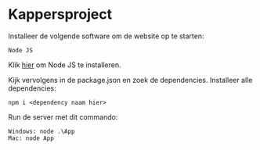 # Kappersproject

Installeer de volgende software om de website op te starten:

    Node JS

Klik [hier](https://nodejs.org/en/) om Node JS te installeren.

Kijk vervolgens in de package.json en zoek de dependencies.
Installeer alle dependencies:

    npm i <dependency naam hier>

Run de server met dit commando:

    Windows: node .\App
    Mac: node App